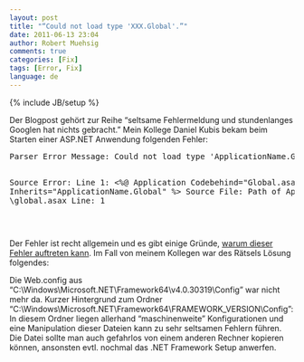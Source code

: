 ```yaml
---
layout: post
title: "“Could not load type 'XXX.Global'.”"
date: 2011-06-13 23:04
author: Robert Muehsig
comments: true
categories: [Fix]
tags: [Error, Fix]
language: de
---
```

{% include JB/setup %}
<p>Der Blogpost gehört zur Reihe “seltsame Fehlermeldung und stundenlanges Googlen hat nichts gebracht.” Mein Kollege Daniel Kubis bekam beim Starten einer ASP.NET Anwendung folgenden Fehler:</p> <div style="padding-bottom: 0px; margin: 0px; padding-left: 0px; padding-right: 0px; display: inline; float: none; padding-top: 0px" id="scid:812469c5-0cb0-4c63-8c15-c81123a09de7:e0e7dac7-06f7-45b2-a967-e4f24ca9fd49" class="wlWriterEditableSmartContent"><pre name="code" class="c#">Parser Error Message: Could not load type 'ApplicationName.Global'.

Source Error: Line 1: &lt;%@ Application Codebehind="Global.asax.cs" Inherits="ApplicationName.Global" %&gt; Source File: Path of Application \global.asax Line: 1
</pre></div>
<p>&nbsp;</p>
<p>Der Fehler ist recht allgemein und es gibt einige Gründe, <a href="http://stackoverflow.com/questions/54001/could-not-load-type-xxx-global">warum dieser Fehler auftreten kann</a>. Im Fall von meinem Kollegen war des Rätsels Lösung folgendes:</p>
<p>Die Web.config aus “C:\Windows\Microsoft.NET\Framework64\v4.0.30319\Config” war nicht mehr da. Kurzer Hintergrund zum Ordner “C:\Windows\Microsoft.NET\Framework64\FRAMEWORK_VERSION\Config”: In diesem Ordner liegen allerhand “maschinenweite” Konfigurationen und eine Manipulation dieser Dateien kann zu sehr seltsamen Fehlern führen. Die Datei sollte man auch gefahrlos von einem anderen Rechner kopieren können, ansonsten evtl. nochmal das .NET Framework Setup anwerfen.</p>
